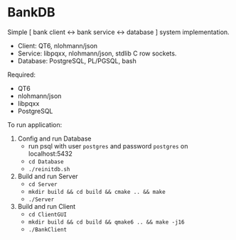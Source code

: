 # BankDB
Simple \[ bank client <-> bank service <-> database \] system implementation.  
  - Client: QT6, nlohmann/json
  - Service: libpqxx, nlohmann/json, stdlib C row sockets.
  - Database: PostgreSQL, PL/PGSQL, bash

Required:
  - QT6
  - nlohmann/json
  - libpqxx
  - PostgreSQL

To run application:
  1) Config and run Database
     - run psql with user `postgres` and password `postgres` on localhost:5432
     - `cd Database`
     - `./reinitdb.sh`
  3) Build and run Server
     - `cd Server`
     - `mkdir build && cd build && cmake .. && make`
     - `./Server`
  4) Build and run Client
     - `cd ClientGUI`
     - `mkdir build && cd build && qmake6 .. && make -j16`
     - `./BankClient`
  

